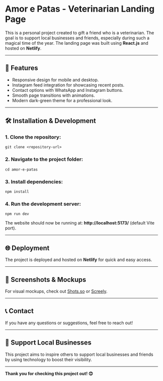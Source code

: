 # Amor e Patas - Veterinarian Landing Page

This is a personal project created to gift a friend who is a veterinarian. The goal is to support local businesses and friends, especially during such a magical time of the year. The landing page was built using **React.js** and hosted on **Netlify**.

---

## 🚀 Features

- Responsive design for mobile and desktop.
- Instagram feed integration for showcasing recent posts.
- Contact options with WhatsApp and Instagram buttons.
- Smooth page transitions with animations.
- Modern dark-green theme for a professional look.

---

## 🛠️ Installation & Development

### 1. Clone the repository:

```
git clone <repository-url>
```

### 2. Navigate to the project folder:

```
cd amor-e-patas
```

### 3. Install dependencies:

```
npm install
```

### 4. Run the development server:

```
npm run dev
```

The website should now be running at: **http://localhost:5173/** (default Vite port).

---

## 🌐 Deployment

The project is deployed and hosted on **Netlify** for quick and easy access.

---

## 📸 Screenshots & Mockups

For visual mockups, check out [Shots.so](https://shots.so) or [Screely](https://www.screely.com).

---

## 📞 Contact

If you have any questions or suggestions, feel free to reach out!

---

## 💖 Support Local Businesses

This project aims to inspire others to support local businesses and friends by using technology to boost their visibility.

---

**Thank you for checking this project out! 😊**
